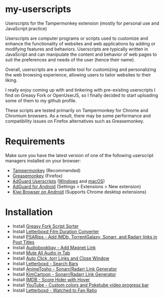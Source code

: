 # my-userscripts
Userscripts for the Tampermonkey extension (mostly for personal use and JavaScript practice)
 
Userscripts are computer programs or scripts used to customize and enhance the functionality of websites and web applications by adding or modifying features and behaviors. Userscripts are typically written in JavaScript and can manipulate the content and behavior of web pages to suit the preferences and needs of the user (hence their name).
 
Overall, userscripts are a versatile tool for customizing and personalizing the web browsing experience, allowing users to tailor websites to their liking.
 
I really enjoy coming up with and tinkering with pre-existing userscripts I find on Greasy Fork or OpenUserJS, so I finally decided to start uploading some of them to my github profile.
 
These scripts are tested primarily on Tampermonkey for Chrome and Chromium browsers. As a result, there may be some performance and compatibility issues on Firefox alternatives such as Greasemonkey.
 
# Requirements
Make sure you have the latest version of one of the following userscript managers installed on your browser:
- [Tampermonkey](https://chrome.google.com/webstore/detail/tampermonkey/dhdgffkkebhmkfjojejmpbldmpobfkfo/)  (Recommended)
- [Greasemonkey](https://addons.mozilla.org/en-US/firefox/addon/greasemonkey/) (Firefox)
- [AdGuard Userscripts](https://kb.adguard.com/en/general/userscripts) ([Windows](https://kb.adguard.com/en/windows/features/extensions) and [macOS](https://kb.adguard.com/en/macos/features/extensions))
- [AdGuard for Android](https://adguard.com/en/adguard-android/overview.html) (Settings > Extensions > New extension)
- [Kiwi Browser on Android](https://play.google.com/store/apps/details?id=com.kiwibrowser.browser) (Supports Chrome desktop extensions)


# Installation
* Install [Greasy Fork Script Sorter](https://github.com/emukus/my-userscripts/raw/main/Greasy-Fork/Script-Sorter.user.js)
* Install [Letterboxd Film Duration Converter](https://github.com/emukus/my-userscripts/raw/main/Letterboxd/Film-Duration-Converter.user.js)
* Install [PSARips - Add IMDb, TorrentGalaxy, Sonarr, and Radarr links in Post Titles](https://github.com/emukus/my-userscripts/raw/main/PSA/Add-IMDb-TorrentGalaxy-Sonarr%2C%20and%20Radarr-links-in-Post-Titles.user.js)
* Install [Audiobookbay - Add Magnet Link](https://github.com/emukus/my-userscripts/raw/main/Audiobookbay-Add-Magnet.user.js)
* Install [Mute All Audio in Tab](https://github.com/emukus/my-userscripts/raw/main/Mute-All-Audio-in-Tab-Shortcut.user.js)
* Install [Auto Click .torr Links and Close Window](https://github.com/emukus/my-userscripts/raw/main/Auto-Click-torr-Links-and-Close-Window.user.js)
* Install [Letterboxd - Search Bars](https://github.com/emukus/my-userscripts/raw/main/Letterboxd/Search-Bars.user.js)
* Install [AnimeTosho - Sonarr/Radarr Link Generator](https://github.com/emukus/my-userscripts/raw/main/AnimeTosho/Sonarr-Radarr-Link-Generator.user.js)
* Install [KimCartoon - Sonarr/Radarr Link Generator](https://github.com/emukus/my-userscripts/raw/main/KimCartoon/Sonarr-Radarr-Link-Generator.user.js)
* Install [IMDB - Score Hider with Hover](https://github.com/emukus/my-userscripts/raw/main/IMDB-Score-Hider-with-Hover.user.js)
* Install [YouTube - Custom colors and Poketube video progress bar](https://github.com/emukus/my-userscripts/raw/main/YouTube-Custom-colors-and-Poketube-video-progress-bar.user.js)
* Install [Letterboxd - Watched to Fan Ratio](https://github.com/emukus/my-userscripts/raw/main/Letterboxd/Watched-to-Fan-Ratio.user.js)
